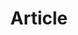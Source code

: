 ---
title: "Article"
description: "Les longs posts du site."
image: van-gogh.jpg
weight: 1
style:
    background: "#2a9d8f"
    color: "#fff"
---